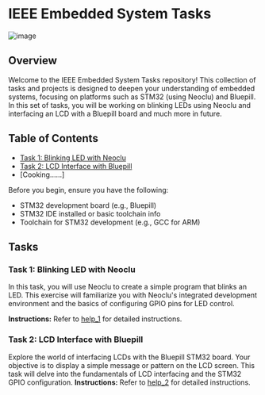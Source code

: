 # IEEE Embedded System Tasks
![image](https://github.com/NaderMohamed325/IEEE--Task/assets/112278447/b95fa064-9f2f-41f5-a433-6e03c3e5c2cd)

## Overview

Welcome to the IEEE Embedded System Tasks repository! This collection of tasks and projects is designed to deepen your understanding of embedded systems, focusing on platforms such as STM32 (using Neoclu) and Bluepill. In this set of tasks, you will be working on blinking LEDs using Neoclu and interfacing an LCD with a Bluepill board and much more in future. 

## Table of Contents



   - [Task 1: Blinking LED with Neoclu](#task-1-blinking-led-with-neoclu)
   - [Task 2: LCD Interface with Bluepill](#task-2-lcd-interface-with-bluepill)
   - [Cooking......]


Before you begin, ensure you have the following:

- STM32 development board (e.g., Bluepill)
- STM32 IDE installed or basic toolchain info
- Toolchain for STM32 development (e.g., GCC for ARM)


## Tasks

### Task 1: Blinking LED with Neoclu

In this task, you will use Neoclu to create a simple program that blinks an LED. This exercise will familiarize you with Neoclu's integrated development environment and the basics of configuring GPIO pins for LED control.

**Instructions:** Refer to [help_1](https://github.com/NaderMohamed325/IEEE--Task/blob/main/Stm32/README.md) for detailed instructions.

### Task 2: LCD Interface with Bluepill

Explore the world of interfacing LCDs with the Bluepill STM32 board. Your objective is to display a simple message or pattern on the LCD screen.
This task will delve into the fundamentals of LCD interfacing and the STM32 GPIO configuration.
**Instructions:** Refer to [help_2](https://github.com/NaderMohamed325/IEEE--Task/blob/main/BluePill/README.md) for detailed instructions.

